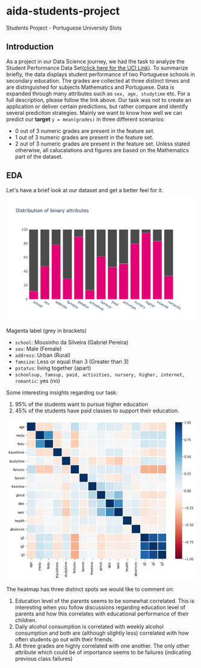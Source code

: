 # aida-students-project
Students Project - Portuguese University Slots

## Introduction

As a project in our Data Science journey, we had the task to analyze the Student Performance Data Set[(click here for the UCI Link)](https://archive.ics.uci.edu/ml/datasets/student+performance).
To summarize briefly, the data displays student performance of two Portuguese schools in secondary education. The grades are collected at three distinct times and are distinguished for subjects Mathematics and Portuguese. Data is expanded through many attributes such as `sex, age, studytime` etc. For a full description, please follow the link above.
Our task was not to create an application or deliver certain predictions, but rather compare and identify several prediction strategies. 
Mainly we want to know how well we can predict our **target**
`y = mean(grades)`
in three different scenarios:
* 0 out of 3 numeric grades are present in the feature set.
* 1 out of 3 numeric grades are present in the feature set.
* 2 out of 3 numeric grades are present in the feature set.
Unless stated otherwise, all calucalations and figures are based on the  Mathematics part of the dataset.

## EDA

Let's have a brief look at our dataset and get a better feel for it.

![![alt text](https://github.com/igoekce/aida-students-project/blob/master/Docs/Pictures/distributionofbinaryattributes.png)](https://github.com/igoekce/aida-students-project/blob/master/Docs/Pictures/distributionofbinaryattributes.png)

Magenta label (grey in brackets)
- `school`: Mousinho da Silveira (Gabriel Pereira)
- `sex`: Male (Female)
- `address`: Urban (Rural)
- `famsize`: Less or equal than 3 (Greater than 3)
- `pstatus`: living together (apart)
- `schoolsup, famsup, paid, activities, nursery, higher, internet, romantic`: yes (no)

Some interesting insights regarding our task:
1. 95% of the students want to pursue higher education
2. 45% of the students have paid classes to support their education.

![![Correlation Heatmap](https://github.com/igoekce/aida-students-project/blob/master/Docs/Pictures/Corr%20heatmap.png?raw=true)](https://github.com/igoekce/aida-students-project/blob/master/Docs/Pictures/Corr%20heatmap.png?raw=true)

The heatmap has three distinct spots we would like to comment on:

1. Education level of the parents seems to be somewhat correlated. This is interesting when you follow discussions regarding education level of parents and how this correlates with educational performance of their children.
2. Daily alcohol consumption is correlated with weekly alcohol consumption and both are (although slightly less) correlated with how often students go out with their friends.
3. All three grades are highly correlated with one another. The only other attribute which could be of importance seems to be failures (indicating previous class failures)
